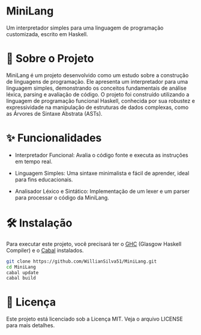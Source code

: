 # MiniLang

Um interpretador simples para uma linguagem de programação customizada, escrito em Haskell.

# 📜 Sobre o Projeto
MiniLang é um projeto desenvolvido como um estudo sobre a construção de linguagens de programação. Ele apresenta um interpretador para uma linguagem simples, demonstrando os conceitos fundamentais de análise léxica, parsing e avaliação de código. O projeto foi construído utilizando a linguagem de programação funcional Haskell, conhecida por sua robustez e expressividade na manipulação de estruturas de dados complexas, como as Árvores de Sintaxe Abstrata (ASTs).

# ✨ Funcionalidades
- Interpretador Funcional: Avalia o código fonte e executa as instruções em tempo real.

- Linguagem Simples: Uma sintaxe minimalista e fácil de aprender, ideal para fins educacionais.

- Analisador Léxico e Sintático: Implementação de um lexer e um parser para processar o código da MiniLang.

# 🛠️ Instalação
Para executar este projeto, você precisará ter o [GHC](https://www.haskell.org/ghc/) (Glasgow Haskell Compiler) e o [Cabal](https://www.haskell.org/cabal/) instalados.

``` bash
git clone https://github.com/WillianSilva51/MiniLang.git
cd MiniLang
cabal update
cabal build
```

# 📝 Licença
Este projeto está licenciado sob a Licença MIT. Veja o arquivo LICENSE para mais detalhes.

